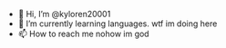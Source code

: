 - 👋 Hi, I’m @kyloren20001
- 🌱 I’m currently learning languages. wtf im doing here
- 📫 How to reach me nohow im god

<!---
wow who am i?
--->
